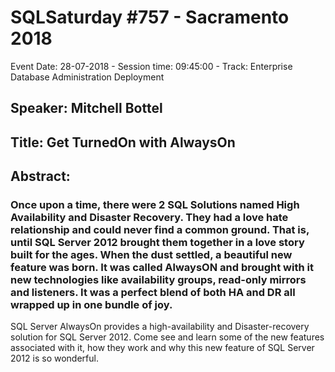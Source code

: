 # SQLSaturday #757 - Sacramento 2018
Event Date: 28-07-2018 - Session time: 09:45:00 - Track: Enterprise Database Administration  Deployment
## Speaker: Mitchell Bottel
## Title: Get TurnedOn with AlwaysOn
## Abstract:
### Once upon a time, there were 2 SQL Solutions named High Availability and Disaster Recovery. They had a love hate relationship and could never find a common ground. That is, until SQL Server 2012 brought them together in a love story built for the ages. When the dust settled, a beautiful new feature was born. It was called AlwaysON and brought with it new technologies like availability groups, read-only mirrors and listeners. It was a perfect blend of both HA and DR all wrapped up in one bundle of joy. 
SQL Server AlwaysOn provides a high-availability and Disaster-recovery solution for SQL Server 2012. Come see and learn some of the new features associated with it, how they work and why this new feature of SQL Server 2012 is so wonderful.
